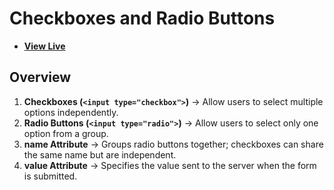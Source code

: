 # Checkboxes and Radio Buttons

- [**View Live**](https://tahmid-sarker.github.io/Modern-HTML-CSS-Notes/02-Form-and-Input-Elements/04-Checkboxes-and-Radio-Buttons/)

## Overview

1. **Checkboxes (`<input type="checkbox">`)** → Allow users to select multiple options independently.
2. **Radio Buttons (`<input type="radio">`)** → Allow users to select only one option from a group.
3. **name Attribute** → Groups radio buttons together; checkboxes can share the same name but are independent.
4. **value Attribute** → Specifies the value sent to the server when the form is submitted.